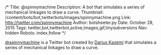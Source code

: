 /*
Title: @spinnymachine
Description: A bot that simulates a series of mechanical linkages to draw a curve.
Thumbnail: /content/bots/bot,twitterbots/images/spinnymachine.png
Link: http://twitter.com/spinnymachine
Author: botsheeter.py
Date: October 28, 2015
Tags: twitter,bot,twitterbot,active,images,gif,tinysubversions
Nav: hidden
Robots: index,follow
*/

[@spinnymachine](https://twitter.com/spinnymachine) is a Twitter bot created by [Darius Kazemi](https://twitter.com/tinysubversions) that simulates a series of mechanical linkages to draw a curve.
